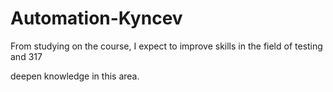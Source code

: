 # Automation-Kyncev
From studying on the course, 
I expect to improve skills in the field of testing and 317

deepen knowledge in this area.
